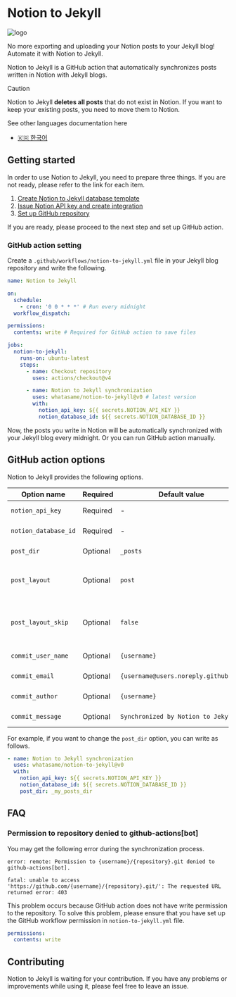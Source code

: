 # Notion to Jekyll

![logo](https://github.com/whatasame/notion-to-jekyll/assets/97666463/0d42ebeb-fba8-4f6b-a2d1-4b330106157a)

No more exporting and uploading your Notion posts to your Jekyll blog! Automate it with Notion to Jekyll.

Notion to Jekyll is a GitHub action that automatically synchronizes posts written in Notion with Jekyll blogs.

> [!CAUTION]
>
> Notion to Jekyll **deletes all posts** that do not exist in Notion. If you want to keep your existing posts, you need
> to move them to Notion.

See other languages documentation here

* [🇰🇷 한국어](./docs/ko/README.md)

## Getting started

In order to use Notion to Jekyll, you need to prepare three things. If you are not ready, please refer to the link for
each item.

1. [Create Notion to Jekyll database template](docs/en/notion-to-jekyll-template.md)
2. [Issue Notion API key and create integration](docs/en/notion-api-key-integration.md)
3. [Set up GitHub repository](docs/en/github-setting.md)

If you are ready, please proceed to the next step and set up GitHub action.

### GitHub action setting

Create a `.github/workflows/notion-to-jekyll.yml` file in your Jekyll blog repository and write the following.

```yaml
name: Notion to Jekyll

on:
  schedule:
    - cron: '0 0 * * *' # Run every midnight
  workflow_dispatch:

permissions:
  contents: write # Required for GitHub action to save files

jobs:
  notion-to-jekyll:
    runs-on: ubuntu-latest
    steps:
      - name: Checkout repository
        uses: actions/checkout@v4

      - name: Notion to Jekyll synchronization
        uses: whatasame/notion-to-jekyll@v0 # latest version
        with:
          notion_api_key: ${{ secrets.NOTION_API_KEY }}
          notion_database_id: ${{ secrets.NOTION_DATABASE_ID }}
```

Now, the posts you write in Notion will be automatically synchronized with your Jekyll blog every midnight. Or you can
run GitHub action manually.

## GitHub action options

Notion to Jekyll provides the following options.

| Option name          | Required | Default value                        | Description                               |
|----------------------|----------|--------------------------------------|-------------------------------------------|
| `notion_api_key`     | Required | -                                    | Notion API key                            |
| `notion_database_id` | Required | -                                    | Notion database ID                        |
| `post_dir`           | Optional | `_posts`                             | Target post directory                     |
| `post_layout`        | Optional | `post`                               | Layout value of Jekyll front matter       |
| `post_layout_skip`   | Optional | `false`                              | Whether to skip generating layout variable |
| `commit_user_name`   | Optional | `{username}`                         | Git user name                             |
| `commit_email`       | Optional | `{username@users.noreply.github.com` | Git user email                            |
| `commit_author`      | Optional | `{username}`                         | Commit author                             |
| `commit_message`     | Optional | `Synchronized by Notion to Jekyll`   | Commit message                            |

For example, if you want to change the `post_dir` option, you can write as follows.

```yaml
- name: Notion to Jekyll synchronization
  uses: whatasame/notion-to-jekyll@v0
  with:
    notion_api_key: ${{ secrets.NOTION_API_KEY }}
    notion_database_id: ${{ secrets.NOTION_DATABASE_ID }}
    post_dir: _my_posts_dir
```

## FAQ

### Permission to repository denied to github-actions[bot]

You may get the following error during the synchronization process.

```
error: remote: Permission to {username}/{repository}.git denied to github-actions[bot].

fatal: unable to access 'https://github.com/{username}/{repository}.git/': The requested URL returned error: 403
```

This problem occurs because GitHub action does not have write permission to the repository. To solve this problem,
please ensure that you have set up the GitHub workflow permission in `notion-to-jekyll.yml` file.

```yaml
permissions:
  contents: write
```

## Contributing

Notion to Jekyll is waiting for your contribution. If you have any problems or improvements while using it, please feel
free to leave an issue.
